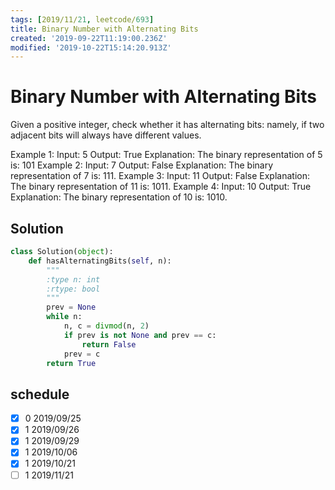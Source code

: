 ```yaml
---
tags: [2019/11/21, leetcode/693]
title: Binary Number with Alternating Bits
created: '2019-09-22T11:19:00.236Z'
modified: '2019-10-22T15:14:20.913Z'
---
```


# Binary Number with Alternating Bits

Given a positive integer, check whether it has alternating bits: namely, if two adjacent bits will always have different values.

Example 1:
Input: 5
Output: True
Explanation:
The binary representation of 5 is: 101
Example 2:
Input: 7
Output: False
Explanation:
The binary representation of 7 is: 111.
Example 3:
Input: 11
Output: False
Explanation:
The binary representation of 11 is: 1011.
Example 4:
Input: 10
Output: True
Explanation:
The binary representation of 10 is: 1010.

## Solution

```python
class Solution(object):
    def hasAlternatingBits(self, n):
        """
        :type n: int
        :rtype: bool
        """
        prev = None
        while n:
            n, c = divmod(n, 2)
            if prev is not None and prev == c:
                return False
            prev = c
        return True
```

## schedule

* [x] 0 2019/09/25
* [x] 1 2019/09/26
* [x] 1 2019/09/29
* [x] 1 2019/10/06
* [x] 1 2019/10/21
* [ ] 1 2019/11/21
